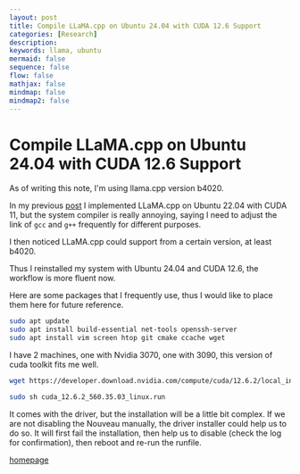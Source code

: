 ```yaml
---
layout: post
title: Compile LLaMA.cpp on Ubuntu 24.04 with CUDA 12.6 Support
categories: [Research]
description: 
keywords: llama, ubuntu
mermaid: false
sequence: false
flow: false
mathjax: false
mindmap: false
mindmap2: false
---
```



# Compile LLaMA.cpp on Ubuntu 24.04 with CUDA 12.6 Support

As of writing this note, I'm using llama.cpp version b4020.

In my previous [post](2024/11/01/llama-cpp-ubuntu-22-04/) I implemented LLaMA.cpp on Ubuntu 22.04 with CUDA 11, 
but the system compiler is really annoying, saying I need to adjust the link of ```gcc``` and ```g++``` frequently for different purposes.


I then noticed LLaMA.cpp could support from a certain version, at least b4020. 

Thus I reinstalled my system with Ubuntu 24.04 and CUDA 12.6, the workflow is more fluent now.

Here are some packages that I frequently use, thus I would like to place them here for future reference.

```bash
sudo apt update
sudo apt install build-essential net-tools openssh-server 
sudo apt install vim screen htop git cmake ccache wget
```

I have 2 machines, one with Nvidia 3070, one with 3090, this version of cuda toolkit fits me well.

```bash
wget https://developer.download.nvidia.com/compute/cuda/12.6.2/local_installers/cuda_12.6.2_560.35.03_linux.run

sudo sh cuda_12.6.2_560.35.03_linux.run
```

It comes with the driver, but the installation will be a little bit complex. 
If we are not disabling the Nouveau manually, the driver installer could help us to do so.
It will first fail the installation, then help us to disable (check the log for confirmation), then reboot and re-run the runfile.



[homepage](/)

